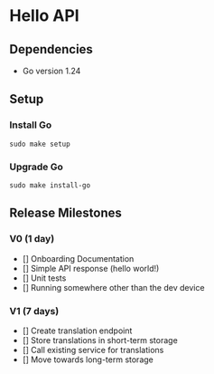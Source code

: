 # Hello API

## Dependencies

- Go version 1.24

## Setup

### Install Go

`sudo make setup`

### Upgrade Go

`sudo make install-go`

## Release Milestones

### V0 (1 day)

- [] Onboarding Documentation
- [] Simple API response (hello world!)
- [] Unit tests
- [] Running somewhere other than the dev device

### V1 (7 days)

- [] Create translation endpoint
- [] Store translations in short-term storage
- [] Call existing service for translations
- [] Move towards long-term storage
